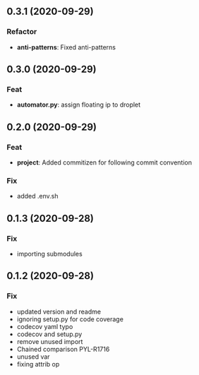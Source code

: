 ## 0.3.1 (2020-09-29)

### Refactor

- **anti-patterns**: Fixed anti-patterns

## 0.3.0 (2020-09-29)

### Feat

- **automator.py**: assign floating ip to droplet

## 0.2.0 (2020-09-29)

### Feat

- **project**: Added commitizen for following commit convention

### Fix

- added .env.sh

## 0.1.3 (2020-09-28)

### Fix

- importing submodules

## 0.1.2 (2020-09-28)

### Fix

- updated version and readme
- ignoring setup.py for code coverage
- codecov yaml typo
- codecov and setup.py
- remove unused import
- Chained comparison PYL-R1716
- unused var
- fixing attrib op
